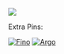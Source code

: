 ![](https://komarev.com/ghpvc/?username=05st)

Extra Pins:

[![Fino](https://github-readme-stats.vercel.app/api/pin/?username=05st&repo=fino)](https://github.com/05st/fino)
[![Argo](https://github-readme-stats.vercel.app/api/pin/?username=05st&repo=argo)](https://github.com/05st/argo)

<!--
**05st/05st** is a ✨ _special_ ✨ repository because its `README.md` (this file) appears on your GitHub profile.

Here are some ideas to get you started:

- 🔭 I’m currently working on ...
- 🌱 I’m currently learning ...
- 👯 I’m looking to collaborate on ...
- 🤔 I’m looking for help with ...
- 💬 Ask me about ...
- 📫 How to reach me: ...
- 😄 Pronouns: ...
- ⚡ Fun fact: ...
-->
